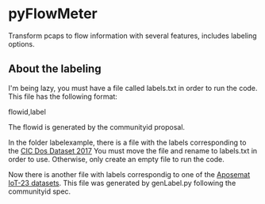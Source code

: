 # pyFlowMeter
Transform pcaps to flow information with several features, includes labeling options.

## About the labeling
I'm being lazy, you must have a file called labels.txt in order to run the code.
This file has the following format:

flowid,label

The flowid is generated by the communityid proposal.

In the folder labelexample, there is a file with the labels corresponding to the [CIC Dos Dataset 2017](https://www.unb.ca/cic/datasets/dos-dataset.html)
You must move the file and rename to labels.txt in order to use. Otherwise, only create an empty file to run the code.

Now there is another file with labels correspondig to one of the [Aposemat IoT-23 datasets](https://www.stratosphereips.org/datasets-malware). This file was generated by genLabel.py following the communityid spec.
